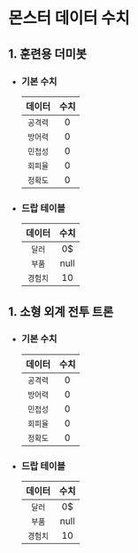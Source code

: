 # 몬스터 데이터 수치

## 1. 훈련용 더미봇
* ### 기본 수치
  | 데이터 | 수치 |
  | :---: | :---: |
  | `공격력` | 0 |
  | `방어력` | 0 |
  | `민첩성` | 0 |
  | `회피율` | 0 |
  | `정확도` | 0 |
* ### 드랍 테이블
  | 데이터 | 수치 |
  | :---: | :---: |
  | `달러` | 0$ |
  | `부품` | null |
  | `경험치` | 10 |

## 1. 소형 외계 전투 트론
* ### 기본 수치
  | 데이터 | 수치 |
  | :---: | :---: |
  | `공격력` | 0 |
  | `방어력` | 0 |
  | `민첩성` | 0 |
  | `회피율` | 0 |
  | `정확도` | 0 |
* ### 드랍 테이블
  | 데이터 | 수치 |
  | :---: | :---: |
  | `달러` | 0$ |
  | `부품` | null |
  | `경험치` | 10 |
